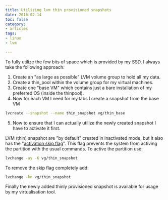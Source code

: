 ```yaml
---
title: Utilizing lvm thin provisioned snapshots
date: 2016-02-14
toc: false
category:
- articles
tags:
- linux
- lvm

---
```


To fully utilize the few bits of space which is provided by my SSD, I always take the following approach:
1. Create an "as large as possible" LVM volume group to hold all my data.
2. Create a thin_pool within the volume group for my virtual machines.
3. Create one "base VM" which contains just a bare installation of my preferred OS (inside the thinpool).
4. Now for each VM I need for my labs I create a snapshot from the base VM

```bash
lvcreate --snapshot --name thin_snapshot vg/thin_base
```

5. Now to ensure that I can actually utilize the newly created snapshot I have to activate it first.

LVM (thin) snapshot are "by default" created in inactivated mode, but it also has the "<a href="http://man7.org/linux/man-pages/man7/lvmthin.7.html#Thin_Topics" target="_blank">activation skip flag</a>". This flag prevents the system from activing the partition with the usual commands. To active the partition use:

```bash
lvchange -ay -K vg/thin_snapshot
```

To remove the skip flag completely add:

```bash
lvchange -kn vg/thin_snapshot
```

Finally the newly added thinly provisioned snapshot is available for usage by my virtualisation tool.

